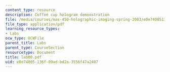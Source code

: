 ```yaml
---
content_type: resource
description: Coffee cup hologram demonstration
file: /media/courses/mas-450-holographic-imaging-spring-2003/e0e74005136f09adbd2a3556f47a2407_lab00.pdf
file_type: application/pdf
learning_resource_types:
- Labs
ocw_type: OCWFile
parent_title: Labs
parent_type: CourseSection
resourcetype: Document
title: lab00.pdf
uid: e0e74005-136f-09ad-bd2a-3556f47a2407
---
```

